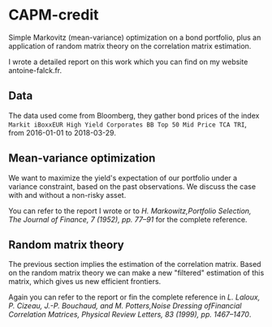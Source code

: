 # CAPM-credit

Simple Markovitz (mean-variance) optimization on a bond portfolio, plus an application of random matrix theory on the correlation matrix estimation.

I wrote a detailed report on this work which you can find on my website antoine-falck.fr.

## Data

The data used come from Bloomberg, they gather bond prices of the index `Markit iBoxxEUR High Yield Corporates BB Top 50 Mid Price TCA TRI`, from 2016-01-01 to 2018-03-29. 

## Mean-variance optimization

We want to maximize the yield's expectation of our portfolio under a variance constraint, based on the past observations. We discuss the case with and without a non-risky asset.

You can refer to the report I wrote or to *H. Markowitz,Portfolio Selection, The Journal of Finance, 7 (1952), pp. 77–91* for the complete reference.

## Random matrix theory

The previous section implies the estimation of the correlation matrix. Based on the random matrix theory we can make a new "filtered" estimation of this matrix, which gives us new efficient frontiers.

Again you can refer to the report or fin the complete reference in *L. Laloux, P. Cizeau, J.-P. Bouchaud, and M. Potters,Noise Dressing ofFinancial Correlation Matrices, Physical Review Letters, 83 (1999), pp. 1467–1470*.

